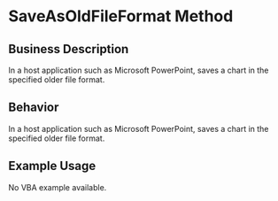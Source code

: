 # SaveAsOldFileFormat Method

## Business Description
In a host application such as Microsoft PowerPoint, saves a chart in the specified older file format.

## Behavior
In a host application such as Microsoft PowerPoint, saves a chart in the specified older file format.

## Example Usage
No VBA example available.